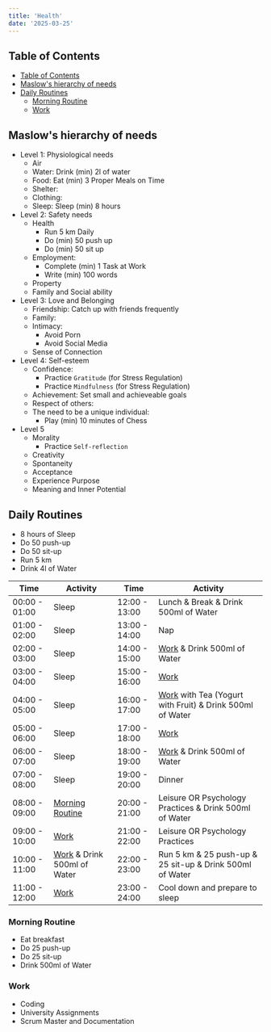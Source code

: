 ```yaml
---
title: 'Health'
date: '2025-03-25'
---
```


## Table of Contents

- [Table of Contents](#table-of-contents)
- [Maslow's hierarchy of needs](#maslows-hierarchy-of-needs)
- [Daily Routines](#daily-routines)
  - [Morning Routine](#morning-routine)
  - [Work](#work)

## Maslow's hierarchy of needs

- Level 1: Physiological needs
  - Air
  - Water: Drink (min) 2l of water
  - Food: Eat (min) 3 Proper Meals on Time
  - Shelter:
  - Clothing:
  - Sleep: Sleep (min) 8 hours
- Level 2: Safety needs
  - Health
    - Run 5 km Daily
    - Do (min) 50 push up
    - Do (min) 50 sit up
  - Employment:
    - Complete (min) 1 Task at Work
    - Write (min) 100 words
  - Property
  - Family and Social ability
- Level 3: Love and Belonging
  - Friendship: Catch up with friends frequently
  - Family:
  - Intimacy:
    - Avoid Porn
    - Avoid Social Media
  - Sense of Connection
- Level 4: Self-esteem
  - Confidence:
    - Practice `Gratitude` (for Stress Regulation)
    - Practice `Mindfulness` (for Stress Regulation)
  - Achievement: Set small and achieveable goals
  - Respect of others:
  - The need to be a unique individual:
    - Play (min) 10 minutes of Chess
- Level 5
  - Morality
    - Practice `Self-reflection`
  - Creativity
  - Spontaneity
  - Acceptance
  - Experience Purpose
  - Meaning and Inner Potential

## Daily Routines

- 8 hours of Sleep
- Do 50 push-up
- Do 50 sit-up
- Run 5 km
- Drink 4l of Water

| Time          | Activity                             | Time          | Activity                                                          |
| ------------- | ------------------------------------ | ------------- | ----------------------------------------------------------------- |
| 00:00 - 01:00 | Sleep                                | 12:00 - 13:00 | Lunch & Break & Drink 500ml of Water                              |
| 01:00 - 02:00 | Sleep                                | 13:00 - 14:00 | Nap                                                               |
| 02:00 - 03:00 | Sleep                                | 14:00 - 15:00 | [Work](#work) & Drink 500ml of Water                              |
| 03:00 - 04:00 | Sleep                                | 15:00 - 16:00 | [Work](#work)                                                     |
| 04:00 - 05:00 | Sleep                                | 16:00 - 17:00 | [Work](#work) with Tea (Yogurt with Fruit) & Drink 500ml of Water |
| 05:00 - 06:00 | Sleep                                | 17:00 - 18:00 | [Work](#work)                                                     |
| 06:00 - 07:00 | Sleep                                | 18:00 - 19:00 | [Work](#work) & Drink 500ml of Water                              |
| 07:00 - 08:00 | Sleep                                | 19:00 - 20:00 | Dinner                                                            |
| 08:00 - 09:00 | [Morning Routine](#morning-routine)  | 20:00 - 21:00 | Leisure OR Psychology Practices & Drink 500ml of Water            |
| 09:00 - 10:00 | [Work](#work)                        | 21:00 - 22:00 | Leisure OR Psychology Practices                                   |
| 10:00 - 11:00 | [Work](#work) & Drink 500ml of Water | 22:00 - 23:00 | Run 5 km & 25 push-up & 25 sit-up & Drink 500ml of Water          |
| 11:00 - 12:00 | [Work](#work)                        | 23:00 - 24:00 | Cool down and prepare to sleep                                    |

### Morning Routine

- Eat breakfast
- Do 25 push-up
- Do 25 sit-up
- Drink 500ml of Water

### Work

- Coding
- University Assignments
- Scrum Master and Documentation
